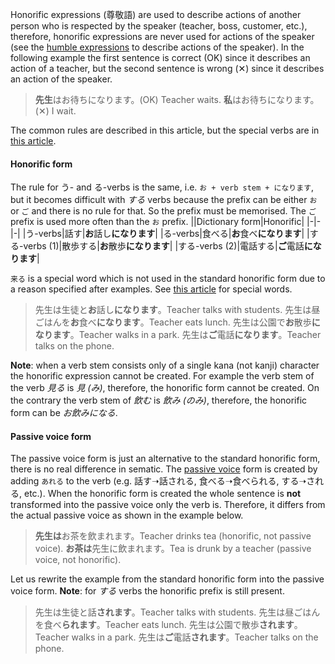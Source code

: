 Honorific expressions (尊敬語) are used to describe actions of another person who is respected by the speaker (teacher, boss, customer, etc.), therefore, honorific expressions are never used for actions of the speaker (see the [humble expressions](192) to describe actions of the speaker).
In the following example the first sentence is correct (OK) since it describes an action of a teacher, but the second sentence is wrong (✕) since it describes an action of the speaker.

>**先生**はお待ちになります。(OK) Teacher waits.
>**私**はお待ちになります。(✕) I wait.

The common rules are described in this article, but the special verbs are in [this article](187).

#### Honorific form
The rule for う- and る-verbs is the same, i.e. `お + verb stem + になります`, but it becomes difficult with *する* verbs because the prefix can be either `お` or `ご` and there is no rule for that. So the prefix must be memorised. The `ご` prefix is used more often than the `お` prefix.
||Dictionary form|Honorific|
|-|-|-|
|う-verbs|話す|**お**話し**になります**|
|る-verbs|食べる|**お**食べ**になります**|
|する-verbs (1)|散歩する|**お**散歩**になります**|
|する-verbs (2)|電話する|**ご**電話**になります**|

`来る` is a special word which is not used in the standard honorific form due to a reason specified after examples. See [this article](187) for special words.

>先生は生徒と**お**話し**になります**。Teacher talks with students.
>先生は昼ごはんを**お**食べ**になります**。Teacher eats lunch.
>先生は公園で**お**散歩**になります**。Teacher walks in a park.
>先生は**ご**電話**になります**。Teacher talks on the phone.

**Note**: when a verb stem consists only of a single kana (not kanji) character the honorific expression cannot be created. For example the verb stem of the verb *見る* is *見 (み)*, therefore, the honorific form cannot be created. On the contrary the verb stem of *飲む* is *飲み (のみ)*, therefore, the honorific form can be *お飲みになる*.

#### Passive voice form
The passive voice form is just an alternative to the standard honorific form, there is no real difference in sematic.
The [passive voice](137) form is created by adding `あれる` to the verb (e.g. 話す➝話される, 食べる➝食べられる, する➝される, etc.). When the honorific form is created the whole sentence is **not** transformed into the passive voice only the verb is. Therefore, it differs from the actual passive voice as shown in the example below.

>**先生は**お茶を飲まれます。Teacher drinks tea (honorific, not passive voice).
>**お茶は**先生に飲まれます。Tea is drunk by a teacher (passive voice, not honorific).

Let us rewrite the example from the standard honorific form into the passive voice form.
**Note**: for *する* verbs the honorific prefix is still present.

>先生は生徒と話**されます**。Teacher talks with students.
>先生は昼ごはんを食べ**られます**。Teacher eats lunch.
>先生は公園で散歩**されます**。Teacher walks in a park.
>先生は**ご**電話**されます**。Teacher talks on the phone.